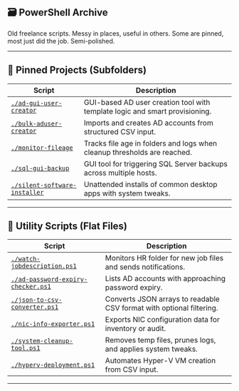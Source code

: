 ## 🗃️ PowerShell Archive

Old freelance scripts. Messy in places, useful in others. Some are pinned, most just did the job. Semi-polished.

---

## 📁 Pinned Projects (Subfolders)

| Script | Description |
|--------|-------------|
| [`./ad-gui-user-creator`](./ad-gui-user-creator) | GUI-based AD user creation tool with template logic and smart provisioning. |
| [`./bulk-aduser-creator`](./bulk-aduser-creator) | Imports and creates AD accounts from structured CSV input. |
| [`./monitor-fileage`](./monitor-fileage) | Tracks file age in folders and logs when cleanup thresholds are reached. |
| [`./sql-gui-backup`](./sql-gui-backup) | GUI tool for triggering SQL Server backups across multiple hosts. |
| [`./silent-software-installer`](./silent-software-installer) | Unattended installs of common desktop apps with system tweaks. |

---

## 📄 Utility Scripts (Flat Files)

| Script | Description |
|--------|-------------|
| [`./watch-jobdescription.ps1`](./watch-jobdescription.ps1) | Monitors HR folder for new job files and sends notifications. |
| [`./ad-password-expiry-checker.ps1`](./ad-password-expiry-checker.ps1) | Lists AD accounts with approaching password expiry. |
| [`./json-to-csv-converter.ps1`](./json-to-csv-converter.ps1) | Converts JSON arrays to readable CSV format with optional filtering. |
| [`./nic-info-exporter.ps1`](./nic-info-exporter.ps1) | Exports NIC configuration data for inventory or audit. |
| [`./system-cleanup-tool.ps1`](./system-cleanup-tool.ps1) | Removes temp files, prunes logs, and applies system tweaks. |
| [`./hyperv-deployment.ps1`](./hyperv-deployment.ps1) | Automates Hyper-V VM creation from CSV input. |

---